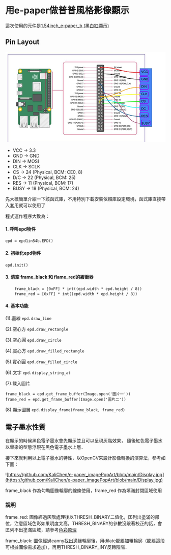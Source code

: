 # 用e-paper做普普風格影像顯示

這次使用的元件是[1.54inch_e-paper_b (黑白紅顯示)](https://github.com/soonuse/epd-library-python/tree/master/1.54inch_e-paper_b)

## Pin Layout

![](https://github.com/KaliChen/e-paper_imagePopArt/blob/main/gpiolayout.jpg)

* VCC -> 3.3
* GND -> GND
* DIN -> MOSI
* CLK -> SCLK
* CS -> 24 (Physical, BCM: CE0, 8)
* D/C -> 22 (Physical, BCM: 25)
* RES -> 11 (Physical, BCM: 17)
* BUSY -> 18 (Physical, BCM: 24)

先大概簡單介紹一下該函式庫，不用特別下載安裝依賴庫設定環境，函式庫直接帶入套用就可以使用了

程式運作程序大致為：
#### 1. 呼叫epd物件 
`epd = epd1in54b.EPD()`
#### 2. 初始化epd物件 
`epd.init()`
#### 3. 清空 frame_black 和 flame_red的緩衝器

```
    frame_black = [0xFF] * int((epd.width * epd.height / 8))
    frame_red = [0xFF] * int((epd.width * epd.height / 8))
```

#### 4. 基本功能
(1).畫線 `epd.draw_line`
        
(2).空心方 `epd.draw_rectangle` 
        
(3).空心圓 `epd.draw_circle`
        
(4).實心方 `epd.draw_filled_rectangle`
        
(5).實心圓 `epd.draw_filled_circle`
        
(6).文字 `epd.display_string_at`
        
(7).載入圖片

```
frame_black = epd.get_frame_buffer(Image.open('圖片一'))
frame_red = epd.get_frame_buffer(Image.open('圖片二'))
```
        
(8).顯示圖層 `epd.display_frame(frame_black, frame_red)`
        
## 電子墨水性質

在顯示的時候黑色電子墨水會先顯示並且可以呈現灰階效果， 隨後紅色電子墨水以暈染的型態浮現在黑色電子墨水上層．

接下來就利用以上電子墨水的特性，以OpenCV來設計影像轉換的演算法，參考如下圖：

![https://github.com/KaliChen/e-paper_imagePopArt/blob/main/Display.jpg](https://github.com/KaliChen/e-paper_imagePopArt/blob/main/Display.jpg)

frame_black 作為勾勒圖像輪廓的線條使用，frame_red 作為填滿封閉區域使用

### 說明
frame_red: 圖像經過灰階處理後以THRESH_BINARY二值化，匡列出塗滿的部位，注意區域色彩如果明度太高，THRESH_BINARY的參數沒跟著校正的話，會匡列不出塗滿區域，請參考[色彩原理](http://www.charts.kh.edu.tw/teaching-web/98color/color2-1.htm)

frame_black: 圖像經過canny找出邊緣輪廓後，用dilate膨脹加粗輪廓（膨脹這段可根據圖像需求追加），再用THRESH_BINARY_INY反轉陰陽．



